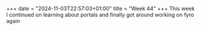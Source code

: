 +++
date = "2024-11-03T22:57:03+01:00"
title = "Week 44"
+++
This week I continued on learning about portals and finally got around working on fyro again

